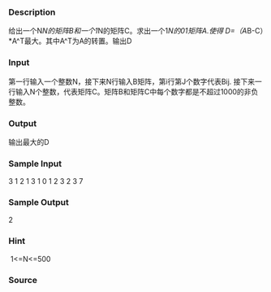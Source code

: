
### Description
给出一个N*N的矩阵B和一个1*N的矩阵C。求出一个1*N的01矩阵A.使得
D=（A*B-C）*A^T最大。其中A^T为A的转置。输出D



### Input
第一行输入一个整数N，接下来N行输入B矩阵，第i行第J个数字代表Bij.
接下来一行输入N个整数，代表矩阵C。矩阵B和矩阵C中每个数字都是不超过1000的非负整数。

### Output
输出最大的D

### Sample Input
3
1 2 1
3 1 0
1 2 3
2 3 7
### Sample Output
2
### Hint
 1<=N<=500
### Source
